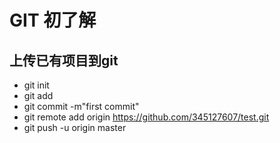 # GIT 初了解
## 上传已有项目到git
* git init
* git add 
* git commit -m"first commit"
* git remote add origin https://github.com/345127607/test.git
* git push -u origin master


